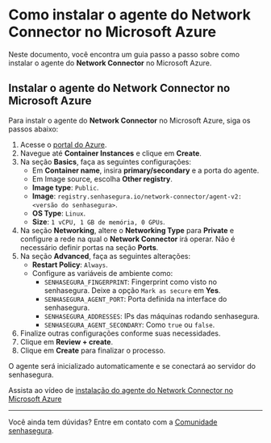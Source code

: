 # Como instalar o agente do Network Connector no Microsoft Azure

Neste documento, você encontra um guia passo a passo sobre como instalar o agente do **Network Connector** no Microsoft Azure. 

## Instalar o agente do Network Connector no Microsoft Azure

Para instalr o agente do **Network Connector** no Microsoft Azure, siga os passos abaixo:

1. Acesse o [portal do Azure](https://portal.azure.com).
1. Navegue até **Container Instances** e clique em **Create**.
1. Na seção **Basics**, faça as seguintes configurações:
	* Em **Container name**, insira **primary/secondary** e a porta do agente.
	* Em Image source, escolha **Other registry**.
	* **Image type**: `Public`.
	* **Image**: `registry.senhasegura.io/network-connector/agent-v2:<versão do senhasegura>`.
	* **OS Type**: `Linux`.
	* **Size**: `1 vCPU, 1 GB de memória, 0 GPUs`.
1. Na seção **Networking**, altere o **Networking Type** para **Private** e configure a rede na qual o **Network Connector** irá operar. Não é necessário definir portas na seção **Ports**.
1. Na seção **Advanced**, faça as seguintes alterações:
	* **Restart Policy**: `Always`.
	* Configure as variáveis de ambiente como:
    	* `SENHASEGURA_FINGERPRINT`: Fingerprint como visto no senhasegura. Deixe a opção `Mark as secure` em **Yes**.
        * `SENHASEGURA_AGENT_PORT`: Porta definida na interface do senhasegura.
        * `SENHASEGURA_ADDRESSES`: IPs das máquinas rodando senhasegura.
        * `SENHASEGURA_AGENT_SECONDARY`: Como `true` ou `false`.
1. Finalize outras configurações conforme suas necessidades.
1. Clique em **Review + create**.
1. Clique em **Create** para finalizar o processo.

O agente será inicializado automaticamente e se conectará ao servidor do senhasegura.

Assista ao vídeo de [instalação do agente do Network Connector no Microsoft Azure](https://www.youtube.com/watch?v=tDrtui_y4co)

---

Você ainda tem dúvidas? Entre em contato com a [Comunidade senhasegura](https://community.senhasegura.io/).